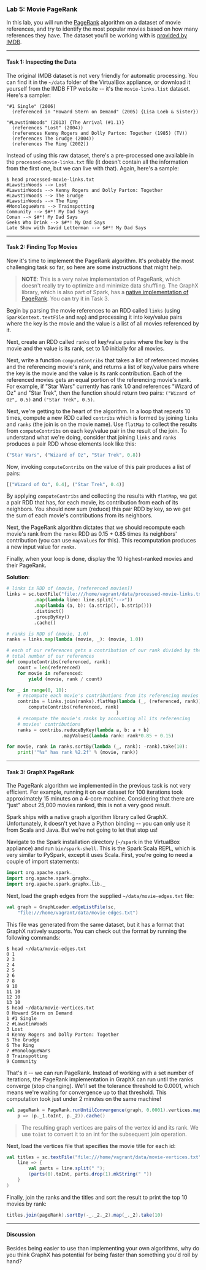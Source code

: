 ### Lab 5: Movie PageRank

In this lab, you will run the [PageRank](https://en.wikipedia.org/wiki/PageRank) algorithm on a dataset of movie references, and try to identify the most popular movies based on how many references they have. The dataset you'll be working with is [provided by IMDB](http://www.imdb.com/interfaces).

___

#### Task 1: Inspecting the Data

The original IMDB dataset is not very friendly for automatic processing. You can find it in the `~/data` folder of the VirtualBox appliance, or download it yourself from the IMDB FTP website -- it's the `movie-links.list` dataset. Here's a sampler:

```
"#1 Single" (2006)
  (referenced in "Howard Stern on Demand" (2005) {Lisa Loeb & Sister})

"#LawstinWoods" (2013) {The Arrival (#1.1)}
  (references "Lost" (2004))
  (references Kenny Rogers and Dolly Parton: Together (1985) (TV))
  (references The Grudge (2004))
  (references The Ring (2002))
```

Instead of using this raw dataset, there's a pre-processed one available in the `processed-movie-links.txt` file (it doesn't contain all the information from the first one, but we can live with that). Again, here's a sample:

```
$ head processed-movie-links.txt
#LawstinWoods --> Lost
#LawstinWoods --> Kenny Rogers and Dolly Parton: Together
#LawstinWoods --> The Grudge
#LawstinWoods --> The Ring
#MonologueWars --> Trainspotting
Community --> $#*! My Dad Says
Conan --> $#*! My Dad Says
Geeks Who Drink --> $#*! My Dad Says
Late Show with David Letterman --> $#*! My Dad Says
```

___

#### Task 2: Finding Top Movies

Now it's time to implement the PageRank algorithm. It's probably the most challenging task so far, so here are some instructions that might help.

> **NOTE**: This is a very naive implementation of PageRank, which doesn't really try to optimize and minimize data shuffling. The GraphX library, which is also part of Spark, has a [native implementation of PageRank](https://spark.apache.org/docs/1.1.0/graphx-programming-guide.html#pagerank). You can try it in Task 3.

Begin by parsing the movie references to an RDD called `links` (using `SparkContext.textFile` and `map`) and processing it into key/value pairs where the key is the movie and the value is a list of all movies referenced by it.

Next, create an RDD called `ranks` of key/value pairs where the key is the movie and the value is its rank, set to 1.0 initially for all movies.

Next, write a function `computeContribs` that takes a list of referenced movies and the referencing movie's rank, and returns a list of key/value pairs where the key is the movie and the value is its rank contribution. Each of the referenced movies gets an equal portion of the referencing movie's rank. For example, if "Star Wars" currently has rank 1.0 and references "Wizard of Oz" and "Star Trek", then the function should return two pairs: `("Wizard of Oz", 0.5)` and `("Star Trek", 0.5)`.

Next, we're getting to the heart of the algorithm. In a loop that repeats 10 times, compute a new RDD called `contribs` which is formed by joining `links` and `ranks` (the join is on the movie name). Use `flatMap` to collect the results from `computeContribs` on each key/value pair in the result of the join. To understand what we're doing, consider that joining `links` and `ranks` produces a pair RDD whose elements look like this:

```python
("Star Wars", ("Wizard of Oz", "Star Trek", 0.8))
```

Now, invoking `computeContribs` on the value of this pair produces a list of pairs:

```python
[("Wizard of Oz", 0.4), ("Star Trek", 0.4)]
```

By applying `computeContribs` and collecting the results with `flatMap`, we get a pair RDD that has, for each movie, its contribution from each of its neighbors. You should now sum (reduce) this pair RDD by key, so we get the sum of each movie's contributions from its neighbors.

Next, the PageRank algorithm dictates that we should recompute each movie's rank from the `ranks` RDD as 0.15 + 0.85 times its neighbors' contribution (you can use `mapValues` for this). This recomputation produces a new input value for `ranks`.

Finally, when your loop is done, display the 10 highest-ranked movies and their PageRank.

**Solution**:

```python
# links is RDD of (movie, [referenced movies])
links = sc.textFile("file:///home/vagrant/data/processed-movie-links.txt") \
          .map(lambda line: line.split("-->"))                             \
          .map(lambda (a, b): (a.strip(), b.strip()))                      \
          .distinct()                                                      \
          .groupByKey()                                                    \
          .cache()

# ranks is RDD of (movie, 1.0)
ranks = links.map(lambda (movie, _): (movie, 1.0))

# each of our references gets a contribution of our rank divided by the
# total number of our references
def computeContribs(referenced, rank):
    count = len(referenced)
    for movie in referenced:
        yield (movie, rank / count)

for _ in range(0, 10):
    # recompute each movie's contributions from its referencing movies
    contribs = links.join(ranks).flatMap(lambda (_, (referenced, rank)):
        computeContribs(referenced, rank)
                                        )
    # recompute the movie's ranks by accounting all its referencing
    # movies' contributions
    ranks = contribs.reduceByKey(lambda a, b: a + b)                       \
                    .mapValues(lambda rank: rank*0.85 + 0.15)

for movie, rank in ranks.sortBy(lambda (_, rank): -rank).take(10):
    print('"%s" has rank %2.2f' % (movie, rank))
```

___

#### Task 3: GraphX PageRank

The PageRank algorithm we implemented in the previous task is not very efficient. For example, running it on our dataset for 100 iterations took approximately 15 minutes on a 4-core machine. Considering that there are "just" about 25,000 movies ranked, this is not a very good result.

Spark ships with a native graph algorithm library called GraphX. Unfortunately, it doesn't yet have a Python binding -- you can only use it from Scala and Java. But we're not going to let that stop us!

Navigate to the Spark installation directory (`~/spark` in the VirtualBox appliance) and run `bin/spark-shell`. This is the Spark Scala REPL, which is very similar to PySpark, except it uses Scala. First, you're going to need a couple of import statements:

```scala
import org.apache.spark._
import org.apache.spark.graphx._
import org.apache.spark.graphx.lib._
```

Next, load the graph edges from the supplied `~/data/movie-edges.txt` file:

```scala
val graph = GraphLoader.edgeListFile(sc,
    "file:///home/vagrant/data/movie-edges.txt")
```

This file was generated from the same dataset, but it has a format that GraphX natively supports. You can check out the format by running the following commands:

```
$ head ~/data/movie-edges.txt
0 1
2 3
2 4
2 5
2 6
7 8
9 10
11 10
12 10
13 10
$ head ~/data/movie-vertices.txt
0 Howard Stern on Demand
1 #1 Single
2 #LawstinWoods
3 Lost
4 Kenny Rogers and Dolly Parton: Together
5 The Grudge
6 The Ring
7 #MonologueWars
8 Trainspotting
9 Community
```

That's it -- we can run PageRank. Instead of working with a set number of iterations, the PageRank implementation in GraphX can run until the ranks converge (stop changing). We'll set the tolerance threshold to 0.0001, which means we're waiting for convergence up to that threshold. This computation took just under 2 minutes on the same machine!

```scala
val pageRank = PageRank.runUntilConvergence(graph, 0.0001).vertices.map(
    p => (p._1.toInt, p._2)).cache()
```

> The resulting graph vertices are pairs of the vertex id and its rank. We use `toInt` to convert it to an int for the subsequent join operation.

Next, load the vertices file that specifies the movie title for each id:

```scala
val titles = sc.textFile("file:///home/vagrant/data/movie-vertices.txt").map(
    line => {
        val parts = line.split(" ");
        (parts(0).toInt, parts.drop(1).mkString(" "))
    }
)
```

Finally, join the ranks and the titles and sort the result to print the top 10 movies by rank:

```scala
titles.join(pageRank).sortBy(-_._2._2).map(_._2).take(10)
```

___

#### Discussion

Besides being easier to use than implementing your own algorithms, why do you think GraphX has potential for being faster than something you'd roll by hand?
